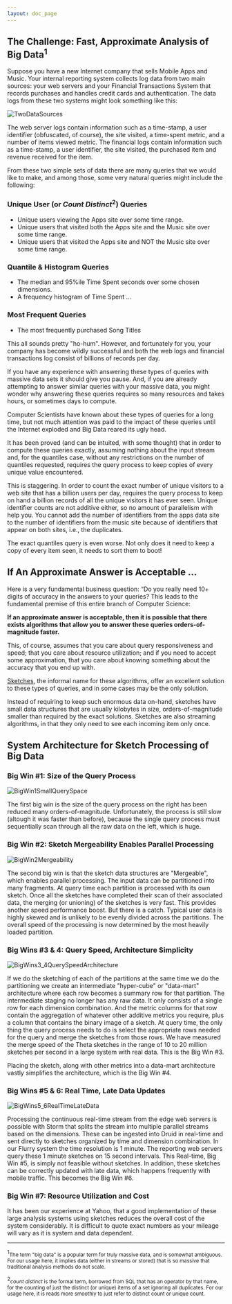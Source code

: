 ```yaml
---
layout: doc_page
---
```


## The Challenge: Fast, Approximate Analysis of Big Data<sup>1</sup>
Suppose you have a new Internet company that sells Mobile Apps and Music.  Your internal reporting system collects log data from two main sources: your web servers and your Financial Transactions System that records purchases and handles credit cards and authentication.  The data logs from these two systems might look something like this:

<img class="doc-img-full" src="{{site.docs_img_dir}}/TwoDataSources.png" alt="TwoDataSources" />

The web server logs contain information such as a time-stamp, a user identifier (obfuscated, of course), the site visited, a time-spent metric, and a number of items viewed metric. 
The financial logs contain information such as a time-stamp, a user identifier, the site visited, the purchased item and revenue received for the item.

From these two simple sets of data there are many queries that we would like to make, and among those, some very natural queries might include the following:

### Unique User (or <i>Count Distinct</i><sup>2</sup>) Queries
* Unique users viewing the Apps site over some time range.
* Unique users that visited both the Apps site and the Music site over some time range.
* Unique users that visited the Apps site and NOT the Music site over some time range.

### Quantile & Histogram Queries
* The median and 95%ile Time Spent seconds over some chosen dimensions.
* A frequency histogram of Time Spent ...

### Most Frequent Queries
* The most frequently purchased Song Titles

This all sounds pretty "ho-hum". 
However, and fortunately for you, your company has become wildly successful and both the web logs and financial transactions log consist of billions of records per day.

If you have any experience with answering these types of queries with massive data sets it should give you pause.
And, if you are already attempting to answer similar queries with your massive data, you might wonder why answering these queries requires so many resources and takes hours, or sometimes days to compute.

Computer Scientists have known about these types of queries for a long time, but not much attention was paid to the impact of these queries until the Internet exploded and Big Data reared its ugly head.

It has been proved (and can be intuited, with some thought) that in order to compute these queries exactly, assuming nothing about the input stream and, for the quantiles case, without any restrictions on the number of quantiles requested, requires the query process to keep copies of every unique value encountered.

This is staggering.
In order to count the exact number of unique visitors to a web site that has a billion users per day, requires the query process to keep on hand a billion records of all the unique visitors it has ever seen.
Unique identifier counts are not additive either, so no amount of parallelism with help you.
You cannot add the number of identifiers from the apps data site to the number of identifiers from the music site because of identifiers that appear on both sites, i.e., the duplicates.

The exact quantiles query is even worse.  Not only does it need to keep a copy of every item seen, it needs to sort them to boot!

## If An Approximate Answer is Acceptable ...

Here is a very fundamental business question: “Do you really need 10+ digits of accuracy in the answers to your queries? 
This leads to the fundamental premise of this entire branch of Computer Science:

__If an approximate answer is acceptable, then it is possible that there exists algorithms that allow you to answer these queries orders-of-magnitude faster.__

This, of course, assumes that you care about query responsiveness and speed; that you care about resource utilization; and if you need to accept some approximation, that you care about knowing something about the accuracy that you end up with.

[Sketches]({{site.docs_dir}}/SketchOrigins.html), the informal name for these algorithms, offer an excellent solution to these types of queries, and in some cases may be the only solution.

Instead of requiring to keep such enormous data on-hand, sketches have small data structures that are usually kilobytes in size, orders-of-magnitude smaller than required by the exact solutions. 
Sketches are also streaming algorithms, in that they only need to see each incoming item only once.

## System Architecture for Sketch Processing of Big Data 

### Big Win #1: Size of the Query Process

<img class="doc-img-full" src="{{site.docs_img_dir}}/BigWin1SmallQuerySpace.png" alt="BigWin1SmallQuerySpace" />

The first big win is the size of the query process on the right has been reduced many orders-of-magnitude.
Unfortunately, the process is still slow (altough it was faster than before), because the single query process must sequentially scan through all the raw data on the left, which is huge.

### Big Win #2: Sketch Mergeability Enables Parallel Processing

<img class="doc-img-full" src="{{site.docs_img_dir}}/BigWin2Mergeability.png" alt="BigWin2Mergeability" />

The second big win is that the sketch data structures are "Mergeable", which enables parallel processing. 
The input data can be partitioned into many fragments. 
At query time each partition is processed with its own sketch.
Once all the sketches have completed their scan of their associated data,
the merging (or unioning) of the sketches is very fast. 
This provides another speed performance boost.
But there is a catch.
Typical user data is highly skewed and is unlikely to be evenly divided across the partitions.
The overall speed of the processing is now determined by the most heavily loaded partition.

### Big Wins #3 & 4: Query Speed, Architecture Simplicity

<img class="doc-img-full" src="{{site.docs_img_dir}}/BigWins3_4QuerySpeedArchitecture.png" alt="BigWins3_4QuerySpeedArchitecture" />

If we do the sketching of each of the partitions at the same time we do the partitioning we create an intermediate "hyper-cube" or "data-mart" architecture where each row becomes a summary row for that partition.
The intermediate staging no longer has any raw data. It only consists of a single row for each dimension combination.
And the metric columns for that row contain the aggregation of whatever other additive metrics you require, plus a column that contains the binary image of a sketch.
At query time, the only thing the query process needs to do is select the appropriate rows needed for the query and merge the sketches from those rows. 
We have measured the merge speed of the Theta sketches in the range of 10 to 20 million sketches per second in a large system with real data. This is the Big Win #3.

Placing the sketch, along with other metrics into a data-mart architecture vastly simplifies the architecture, which is the Big Win #4.

### Big Wins #5 & 6: Real Time, Late Data Updates

<img class="doc-img-full" src="{{site.docs_img_dir}}/BigWins5_6RealTimeLateData.png" alt="BigWins5_6RealTimeLateData" />

Processing the continuous real-time stream from the edge web servers is possible with Storm that splits the stream into multiple parallel streams based on the dimensions. These can be ingested into Druid in real-time and sent directly to sketches organized by time and dimension combination. In our Flurry system the time resolution is 1 minute. The reporting web servers query these 1 minute sketches on 15 second intervals. This Real-time, Big Win #5, is simply not feasible without sketches.  In addition, these sketches can be correctly updated with late data, which happens frequently with mobile traffic.  This becomes the Big Win #6.

### Big Win #7: Resource Utilization and Cost

It has been our experience at Yahoo, that a good implementation of these large analysis systems using sketches reduces the overall cost of the system considerably. It is difficult to quote exact numbers as your mileage will vary as it is system and data dependent.





________________________


<sup>1</sup><small>The term "big data" is a popular term for truly massive data, and is somewhat ambiguous. For our usage here, it implies data (either in streams or stored) that is so massive that traditional analysis methods do not scale.</small>

<sup>2</sup><small><i>count distinct</i> is the formal term, borrowed from SQL that has an operator by that name, for the counting of just the distinct (or unique) items of a set ignoring all duplicates. For our usage here, it is reads more smoothly to just refer to distinct count or unique count.</small>

